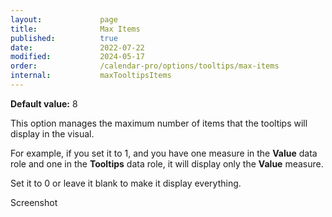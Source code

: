 ```yaml
---
layout:             page
title:              Max Items
published:          true
date:               2022-07-22
modified:           2024-05-17
order:              /calendar-pro/options/tooltips/max-items
internal:           maxTooltipsItems
---
```

**Default value:** 8

This option manages the maximum number of items that the tooltips will display in the visual.

For example, if you set it to 1, and you have one measure in the **Value** data role and one in the **Tooltips** data role, it will display only the **Value** measure.

Set it to 0 or leave it blank to make it display everything.

<todo>Screenshot</todo>